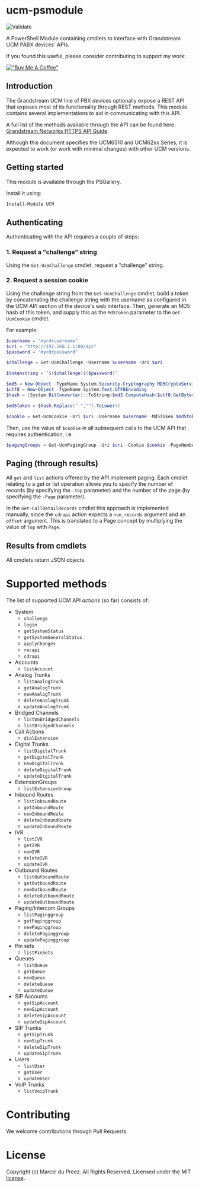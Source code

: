 ﻿# ucm-psmodule
![Validate](https://github.com/celloza/ucm-psmodule/actions/workflows/build.yml/badge.svg?branch=main)

A PowerShell Module containing cmdlets to interface with Grandstream UCM PABX devices' APIs.

If you found this useful, please consider contributing to support my work:

[!["Buy Me A Coffee"](https://www.buymeacoffee.com/assets/img/custom_images/orange_img.png)](https://www.buymeacoffee.com/celloza)

## Introduction

The Grandstream UCM line of PBX devices optionally expose a REST API that exposes most of its functionality through REST methods. This module contains several implementations to aid in communicating with this API.

A full list of the methods available through the API can be found here: [Grandstream Networks HTTPS API Guide](https://www.grandstream.com/hubfs/Product_Documentation/UCM_API_Guide.pdf).

Although this document specifies the UCM6510 and UCM62xx Series, it is expected to work (or work with minimal changes) with other UCM versions.

## Getting started

This module is available through the PSGallery.

Install it using:

```powershell
Install-Module UCM
```

## Authenticating

Authenticating with the API requires a couple of steps:

### 1. Request a "challenge" string
Using the `Get-UcmChallenge` cmdlet, request a "challenge" string.

### 2. Request a session cookie
Using the challenge string from the `Get-UcmChallenge` cmdlet, build a token by concatenating the challenge string with the username as configured in the UCM API section of the device's web interface. Then, generate an MD5 hash of this token, and supply this as the `Md5Token` parameter to the `Get-UcmCookie` cmdlet.

For example:

```powershell
$username = "mycdrusername"
$uri = "http://192.168.1.1:80/api"
$password = "mycdrpassword"

$challenge = Get-UcmChallenge -Username $username -Uri $uri

$tokenstring = "$($challenge)$($password)"

$md5 = New-Object -TypeName System.Security.Cryptography.MD5CryptoServiceProvider
$utf8 = New-Object -TypeName System.Text.UTF8Encoding
$hash = [System.BitConverter]::ToString($md5.ComputeHash($utf8.GetBytes($tokenstring)))

$md5token = $hash.Replace("-","").ToLower()

$cookie = Get-UcmCookie -Uri $uri -Username $username -Md5Token $md5token
```

Then, use the value of `$cookie` in all subsequent calls to the UCM API that requires authentication, i.e.

```powershell
$pagingGroups = Get-UcmPagingGroup -Uri $uri -Cookie $cookie -PageNumber 1 -SortOrder "asc"
```

## Paging (through results)

All `get` and `list` actions offered by the API implement paging. Each cmdlet relating to a get or list operation allows you to specify the number of records (by specifying the `-Top` parameter) and the number of the page (by specifying the `-Page` parameter).

In the `Get-CallDetailRecords` cmdlet this approach is implemented manually, since the `cdrapi` action expects a `num_records` argument and an `offset` argument. This is translated to a Page concept by multiplying the value of `Top` with `Page`.

## Results from cmdlets

All cmdlets return JSON objects.

# Supported methods
The list of supported UCM API _actions_ (so far) consists of:

* System
  * `challenge`
  * `login`
  * `getSystemStatus`
  * `getSystemGeneralStatus`
  * `applyChanges`
  * `recapi`
  * `cdrapi`
* Accounts
  * `listAccount`
* Analog Trunks
  * `listAnalogTrunk`
  * `getAnalogTrunk`
  * `newAnalogTrunk`
  * `deleteAnalogTrunk`
  * `updateAnalogTrunk`
* Bridged Channels
  * `listUnBridgedChannels`
  * `listBridgedChannels`
* Call Actions
  * `dialExtension`
* Digital Trunks
  * `listDigitalTrunk`
  * `getDigitalTrunk`
  * `newDigitalTrunk`
  * `deleteDigitalTrunk`
  * `updateDigitalTrunk`
* ExtensionGroups
  * `listExtensionGroup`
* Inbound Routes
  * `listInboundRoute`
  * `getInboundRoute`
  * `newInboundRoute`
  * `deleteInboundRoute`
  * `updateInboundRoute`
* IVR
  * `listIVR`
  * `getIVR`
  * `newIVR`
  * `deleteIVR`
  * `updateIVR`
* Outbound Routes
  * `listOutboundRoute`
  * `getOutboundRoute`
  * `newOutboundRoute`
  * `deleteOutboundRoute`
  * `updateOutboundRoute`
* Paging/Intercom Groups
  * `listPaginggroup`
  * `getPaginggroup`
  * `newPaginggroup`
  * `deletePaginggroup`
  * `updatePaginggroup`
* Pin sets
  * `listPinSets`
* Queues
  * `listQueue`
  * `getQueue`
  * `newQueue`
  * `deleteQueue`
  * `updateQueue`
* SIP Accounts
  * `getSipAccount`
  * `newSipAccount`
  * `deleteSipAccount`
  * `updateSipAccount`
* SIP Trunks
  * `getSipTrunk`
  * `newSipTrunk`
  * `deleteSipTrunk`
  * `updateSipTrunk`
* Users
  * `listUser`
  * `getUser`
  * `updateUser`
* VoIP Trunks
  * `listVoipTrunk`

# Contributing
We welcome contributions through Pull Requests.

# License
Copyright (c) Marcel du Preez. All Rights Reserved. Licensed under the MIT [license](LICENSE).
